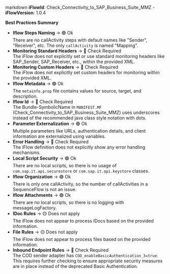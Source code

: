 markdown
**iFlowId**: Check_Connectivity_to_SAP_Business_Suite_MMZ - **iFlowVersion**: 1.0.4

**Best Practices Summary**
- **Iflow Steps Naming** -> 🟢 Ok\
    There are no callActivity steps with default names like "Sender", "Receiver", etc. The only `callActivity` is named "Mapping".
- **Monitoring Standard Headers** -> 🔴 Check Required\
    The iFlow does not explicitly set or use standard monitoring headers like SAP_Sender, SAP_Receiver, etc., within the provided XML.
- **Monitoring Custom Headers** -> 🔴 Check Required\
    The iFlow does not explicitly set custom headers for monitoring within the provided XML.
- **Iflow Metadata** -> 🟢 Ok\
    The `metainfo.prop` file contains values for source, target, and description.
- **Iflow Id** -> 🔴 Check Required\
    The Bundle-SymbolicName in `MANIFEST.MF` (Check_Connectivity_to_SAP_Business_Suite_MMZ) uses underscores instead of the recommended java class style notation with dots.
- **Parameter Externalization** -> 🟢 Ok\
    Multiple parameters like URLs, authentication details, and client information are externalized using variables.
- **Error Handling** -> 🔴 Check Required\
    The iFlow definition does not explicitly show any error handling mechanisms.
- **Local Script Security** -> 🟢 Ok\
    There are no local scripts, so there is no usage of `com.sap.it.api.securestore` or `com.sap.it.api.keystore` classes.
- **Iflow Organization** -> 🟢 Ok\
    There is only one callActivity, so the number of callActivities in a SequenceFlow is not an issue.
- **Iflow Attachments** -> 🟢 Ok\
    There are no local scripts, so there is no logging with messageLogFactory.
- **IDoc Rules** -> 🟡 Does not apply\
    The iFlow does not appear to process IDocs based on the provided information.
- **File Rules** -> 🟡 Does not apply\
    The iFlow does not appear to process files based on the provided information.
- **Inbound Endpoint Rules** -> 🔴 Check Required\
    The COD sender adapter has `COD_enableBasicAuthentication_3=true`. This requires further checking to ensure appropriate security measures are in place instead of the deprecated Basic Authentication.
